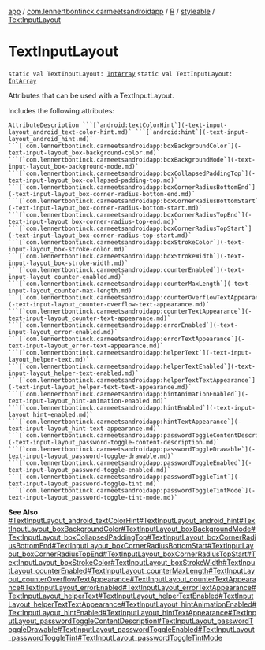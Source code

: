 [app](../../../index.md) / [com.lennertbontinck.carmeetsandroidapp](../../index.md) / [R](../index.md) / [styleable](index.md) / [TextInputLayout](./-text-input-layout.md)

# TextInputLayout

`static val TextInputLayout: `[`IntArray`](https://kotlinlang.org/api/latest/jvm/stdlib/kotlin/-int-array/index.html)
`static val TextInputLayout: `[`IntArray`](https://kotlinlang.org/api/latest/jvm/stdlib/kotlin/-int-array/index.html)

Attributes that can be used with a TextInputLayout.

Includes the following attributes:

    AttributeDescription ```[`android:textColorHint`](-text-input-layout_android_text-color-hint.md)` ```[`android:hint`](-text-input-layout_android_hint.md)` ```[`com.lennertbontinck.carmeetsandroidapp:boxBackgroundColor`](-text-input-layout_box-background-color.md)` ```[`com.lennertbontinck.carmeetsandroidapp:boxBackgroundMode`](-text-input-layout_box-background-mode.md)` ```[`com.lennertbontinck.carmeetsandroidapp:boxCollapsedPaddingTop`](-text-input-layout_box-collapsed-padding-top.md)` ```[`com.lennertbontinck.carmeetsandroidapp:boxCornerRadiusBottomEnd`](-text-input-layout_box-corner-radius-bottom-end.md)` ```[`com.lennertbontinck.carmeetsandroidapp:boxCornerRadiusBottomStart`](-text-input-layout_box-corner-radius-bottom-start.md)` ```[`com.lennertbontinck.carmeetsandroidapp:boxCornerRadiusTopEnd`](-text-input-layout_box-corner-radius-top-end.md)` ```[`com.lennertbontinck.carmeetsandroidapp:boxCornerRadiusTopStart`](-text-input-layout_box-corner-radius-top-start.md)` ```[`com.lennertbontinck.carmeetsandroidapp:boxStrokeColor`](-text-input-layout_box-stroke-color.md)` ```[`com.lennertbontinck.carmeetsandroidapp:boxStrokeWidth`](-text-input-layout_box-stroke-width.md)` ```[`com.lennertbontinck.carmeetsandroidapp:counterEnabled`](-text-input-layout_counter-enabled.md)` ```[`com.lennertbontinck.carmeetsandroidapp:counterMaxLength`](-text-input-layout_counter-max-length.md)` ```[`com.lennertbontinck.carmeetsandroidapp:counterOverflowTextAppearance`](-text-input-layout_counter-overflow-text-appearance.md)` ```[`com.lennertbontinck.carmeetsandroidapp:counterTextAppearance`](-text-input-layout_counter-text-appearance.md)` ```[`com.lennertbontinck.carmeetsandroidapp:errorEnabled`](-text-input-layout_error-enabled.md)` ```[`com.lennertbontinck.carmeetsandroidapp:errorTextAppearance`](-text-input-layout_error-text-appearance.md)` ```[`com.lennertbontinck.carmeetsandroidapp:helperText`](-text-input-layout_helper-text.md)` ```[`com.lennertbontinck.carmeetsandroidapp:helperTextEnabled`](-text-input-layout_helper-text-enabled.md)` ```[`com.lennertbontinck.carmeetsandroidapp:helperTextTextAppearance`](-text-input-layout_helper-text-text-appearance.md)` ```[`com.lennertbontinck.carmeetsandroidapp:hintAnimationEnabled`](-text-input-layout_hint-animation-enabled.md)` ```[`com.lennertbontinck.carmeetsandroidapp:hintEnabled`](-text-input-layout_hint-enabled.md)` ```[`com.lennertbontinck.carmeetsandroidapp:hintTextAppearance`](-text-input-layout_hint-text-appearance.md)` ```[`com.lennertbontinck.carmeetsandroidapp:passwordToggleContentDescription`](-text-input-layout_password-toggle-content-description.md)` ```[`com.lennertbontinck.carmeetsandroidapp:passwordToggleDrawable`](-text-input-layout_password-toggle-drawable.md)` ```[`com.lennertbontinck.carmeetsandroidapp:passwordToggleEnabled`](-text-input-layout_password-toggle-enabled.md)` ```[`com.lennertbontinck.carmeetsandroidapp:passwordToggleTint`](-text-input-layout_password-toggle-tint.md)` ```[`com.lennertbontinck.carmeetsandroidapp:passwordToggleTintMode`](-text-input-layout_password-toggle-tint-mode.md)`

**See Also**
[#TextInputLayout_android_textColorHint](-text-input-layout_android_text-color-hint.md)[#TextInputLayout_android_hint](-text-input-layout_android_hint.md)[#TextInputLayout_boxBackgroundColor](-text-input-layout_box-background-color.md)[#TextInputLayout_boxBackgroundMode](-text-input-layout_box-background-mode.md)[#TextInputLayout_boxCollapsedPaddingTop](-text-input-layout_box-collapsed-padding-top.md)[#TextInputLayout_boxCornerRadiusBottomEnd](-text-input-layout_box-corner-radius-bottom-end.md)[#TextInputLayout_boxCornerRadiusBottomStart](-text-input-layout_box-corner-radius-bottom-start.md)[#TextInputLayout_boxCornerRadiusTopEnd](-text-input-layout_box-corner-radius-top-end.md)[#TextInputLayout_boxCornerRadiusTopStart](-text-input-layout_box-corner-radius-top-start.md)[#TextInputLayout_boxStrokeColor](-text-input-layout_box-stroke-color.md)[#TextInputLayout_boxStrokeWidth](-text-input-layout_box-stroke-width.md)[#TextInputLayout_counterEnabled](-text-input-layout_counter-enabled.md)[#TextInputLayout_counterMaxLength](-text-input-layout_counter-max-length.md)[#TextInputLayout_counterOverflowTextAppearance](-text-input-layout_counter-overflow-text-appearance.md)[#TextInputLayout_counterTextAppearance](-text-input-layout_counter-text-appearance.md)[#TextInputLayout_errorEnabled](-text-input-layout_error-enabled.md)[#TextInputLayout_errorTextAppearance](-text-input-layout_error-text-appearance.md)[#TextInputLayout_helperText](-text-input-layout_helper-text.md)[#TextInputLayout_helperTextEnabled](-text-input-layout_helper-text-enabled.md)[#TextInputLayout_helperTextTextAppearance](-text-input-layout_helper-text-text-appearance.md)[#TextInputLayout_hintAnimationEnabled](-text-input-layout_hint-animation-enabled.md)[#TextInputLayout_hintEnabled](-text-input-layout_hint-enabled.md)[#TextInputLayout_hintTextAppearance](-text-input-layout_hint-text-appearance.md)[#TextInputLayout_passwordToggleContentDescription](-text-input-layout_password-toggle-content-description.md)[#TextInputLayout_passwordToggleDrawable](-text-input-layout_password-toggle-drawable.md)[#TextInputLayout_passwordToggleEnabled](-text-input-layout_password-toggle-enabled.md)[#TextInputLayout_passwordToggleTint](-text-input-layout_password-toggle-tint.md)[#TextInputLayout_passwordToggleTintMode](-text-input-layout_password-toggle-tint-mode.md)

